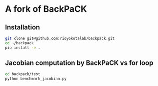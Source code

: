 # A fork of BackPaCK

## Installation
```bash
git clone git@github.com:rioyokotalab/backpack.git
cd ~/backpack
pip install -e .
```

## Jacobian computation by BackPaCK vs for loop
```bash
cd backpack/test
python benchmark_jacobian.py
```
